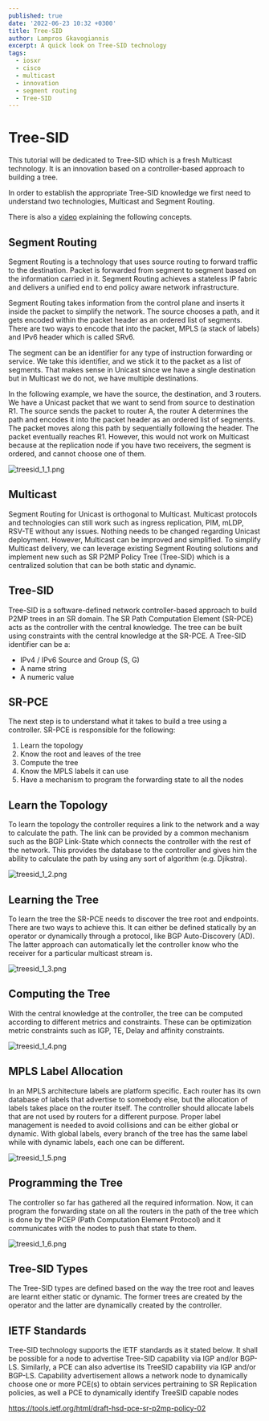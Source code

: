 ```yaml
---
published: true
date: '2022-06-23 10:32 +0300'
title: Tree-SID
author: Lampros Gkavogiannis
excerpt: A quick look on Tree-SID technology
tags:
  - iosxr
  - cisco
  - multicast
  - innovation
  - segment routing
  - Tree-SID
---
```

# Tree-SID

This tutorial will be dedicated to Tree-SID which is a fresh Multicast technology. It is an innovation based on a controller-based approach to building a tree.

In order to establish the appropriate Tree-SID knowledge we first need to understand two technologies, Multicast and Segment Routing.

There is also a [video](https://www.youtube.com/watch?v=q3VNOnw-bIE&ab_channel=xrdocs) explaining the following concepts.

## Segment Routing

Segment Routing is a technology that uses source routing to forward traffic to the destination. Packet is forwarded from segment to segment based on the information carried in it. Segment Routing achieves a stateless IP fabric and delivers a unified end to end policy aware network infrastructure.

Segment Routing takes information from the control plane and inserts it inside the packet to simplify the network. The source chooses a path, and it gets encoded within the packet header as an ordered list of segments. There are two ways to encode that into the packet, MPLS (a stack of labels) and IPv6 header which is called SRv6.

The segment can be an identifier for any type of instruction forwarding or service. We take this identifier, and we stick it to the packet as a list of segments. That makes sense in Unicast since we have a single destination but in Multicast we do not, we have multiple destinations.

In the following example, we have the source, the destination, and 3 routers. We have a Unicast packet that we want to send from source to destination R1. The source sends the packet to router A, the router A determines the path and encodes it into the packet header as an ordered list of segments. The packet moves along this path by sequentially following the header. The packet eventually reaches R1. However, this would not work on Multicast because at the replication node if you have two receivers, the segment is ordered, and cannot choose one of them.

![treesid_1_1.png]({{site.baseurl}}/images/treesid_1_1.png)

## Multicast

Segment Routing for Unicast is orthogonal to Multicast. Multicast protocols and technologies can still work such as ingress replication, PIM, mLDP, RSV-TE without any issues. Nothing needs to be changed regarding Unicast deployment. However, Multicast can be improved and simplified. To simplify Multicast delivery, we can leverage existing Segment Routing solutions and implement new such as SR P2MP Policy Tree (Tree-SID) which is a centralized solution that can be both static and dynamic.

## Tree-SID

Tree-SID is a software-defined network controller-based approach to build P2MP trees in an SR domain. The SR Path Computation Element (SR-PCE) acts as the controller with the central knowledge. The tree can be built using constraints with the central knowledge at the SR-PCE. A Tree-SID identifier can be a:

- IPv4 / IPv6 Source and Group (S, G)
- A name string
- A numeric value

## SR-PCE

The next step is to understand what it takes to build a tree using a controller. SR-PCE is responsible for the following:
1.	Learn the topology
2.	Know the root and leaves of the tree
3.	Compute the tree
4.	Know the MPLS labels it can use
5.	Have a mechanism to program the forwarding state to all the nodes

## Learn the Topology

To learn the topology the controller requires a link to the network and a way to calculate the path. The link can be provided by a common mechanism such as the BGP Link-State which connects the controller with the rest of the network. This provides the database to the controller and gives him the ability to calculate the path by using any sort of algorithm (e.g. Djikstra).

![treesid_1_2.png]({{site.baseurl}}/images/treesid_1_2.png)

## Learning the Tree

To learn the tree the SR-PCE needs to discover the tree root and endpoints. There are two ways to achieve this. It can either be defined statically by an operator or dynamically through a protocol, like BGP Auto-Discovery (AD). The latter approach can automatically let the controller know who the receiver for a particular multicast stream is.

![treesid_1_3.png]({{site.baseurl}}/images/treesid_1_3.png)

## Computing the Tree

With the central knowledge at the controller, the tree can be computed according to different metrics and constraints. These can be optimization metric constraints such as IGP, TE, Delay and affinity constraints.

![treesid_1_4.png]({{site.baseurl}}/images/treesid_1_4.png)

## MPLS Label Allocation

In an MPLS architecture labels are platform specific. Each router has its own database of labels that advertise to somebody else, but the allocation of labels takes place on the router itself. The controller should allocate labels that are not used by routers for a different purpose. Proper label management is needed to avoid collisions and can be either global or dynamic. With global labels, every branch of the tree has the same label while with dynamic labels, each one can be different.

![treesid_1_5.png]({{site.baseurl}}/images/treesid_1_5.png)

## Programming the Tree

The controller so far has gathered all the required information. Now, it can program the forwarding state on all the routers in the path of the tree which is done by the PCEP (Path Computation Element Protocol) and it communicates with the nodes to push that state to them.

![treesid_1_6.png]({{site.baseurl}}/images/treesid_1_6.png)

## Tree-SID Types

The Tree-SID types are defined based on the way the tree root and leaves are learnt either static or dynamic. The former trees are created by the operator and the latter are dynamically created by the controller.

## IETF Standards

Tree-SID technology supports the IETF standards as it stated below.
It shall be possible for a node to advertise Tree-SID capability via IGP and/or BGP-LS. Similarly, a PCE can also advertise its TreeSID capability via IGP and/or BGP-LS. Capability advertisement allows a network node to dynamically choose one or more PCE(s) to obtain services pertraining to SR Replication policies, as well a PCE to dynamically identify TreeSID capable nodes

https://tools.ietf.org/html/draft-hsd-pce-sr-p2mp-policy-02
